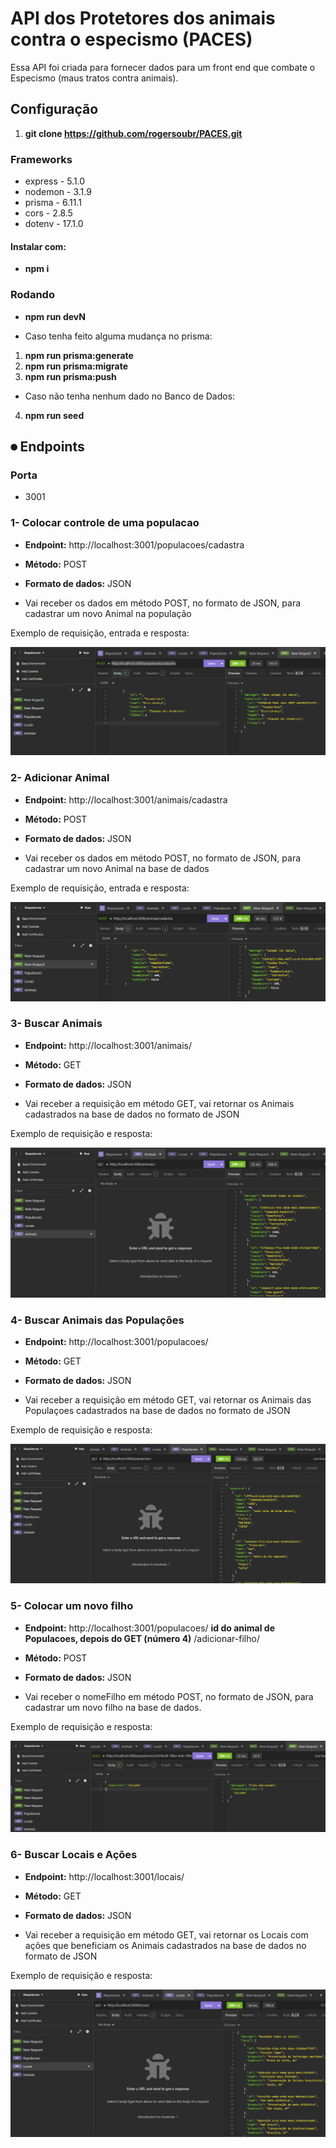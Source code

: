 # API dos Protetores dos animais contra o especismo (PACES)

Essa API foi criada para fornecer dados para um front end que combate o Especismo (maus tratos contra animais).

## Configuração

1. **git clone https://github.com/rogersoubr/PACES.git** 

### Frameworks
 * express - 5.1.0
 * nodemon - 3.1.9
 * prisma - 6.11.1
 * cors - 2.8.5
 * dotenv - 17.1.0

#### Instalar com: 
* **npm i** 

### Rodando
* **npm run devN**

* Caso tenha feito alguma mudança no prisma:
1. **npm run prisma:generate**
2. **npm run prisma:migrate**
3. **npm run prisma:push**

* Caso não tenha nenhum dado no Banco de Dados:
4. **npm run seed**

## ⏺ Endpoints

### Porta
* 3001

### 1- Colocar controle de uma populacao

* **Endpoint:** http://localhost:3001/populacoes/cadastra

* **Método:** POST

* **Formato de dados:** JSON

* Vai receber os dados em método POST, no formato de JSON, para cadastrar um novo Animal na população

Exemplo de requisição, entrada e resposta:

![Exemplo de entrada e resposta:](/assets/images/populacoesPost.png)

### 2- Adicionar Animal

* **Endpoint:** http://localhost:3001/animais/cadastra

* **Método:** POST

* **Formato de dados:** JSON

* Vai receber os dados em método POST, no formato de JSON, para cadastrar um novo Animal na base de dados

Exemplo de requisição, entrada e resposta:

![Exemplo de entrada e resposta:](/assets/images/animaisPost.png)

### 3- Buscar Animais

* **Endpoint:** http://localhost:3001/animais/

* **Método:** GET

* **Formato de dados:** JSON

* Vai receber a requisição em método GET, vai retornar os Animais cadastrados na base de dados no formato de JSON

Exemplo de requisição e resposta:

![Exemplo de entrada e resposta:](/assets/images/animaisGET.png)

### 4- Buscar Animais das Populações

* **Endpoint:** http://localhost:3001/populacoes/

* **Método:** GET

* **Formato de dados:** JSON

* Vai receber a requisição em método GET, vai retornar os Animais das Populaçoes cadastrados na base de dados no formato de JSON

Exemplo de requisição e resposta:

![Exemplo de entrada e resposta:](/assets/images/populacoesGET.png)

### 5- Colocar um novo filho

* **Endpoint:** http://localhost:3001/populacoes/ **id do animal de Populacoes, depois do GET (número 4)** /adicionar-filho/

* **Método:** POST

* **Formato de dados:** JSON

* Vai receber o nomeFilho em método POST, no formato de JSON, para cadastrar um novo filho na base de dados.

Exemplo de requisição e resposta:

![Exemplo de entrada e resposta:](/assets/images/filhosPOST.png)

### 6- Buscar Locais e Ações

* **Endpoint:** http://localhost:3001/locais/

* **Método:** GET

* **Formato de dados:** JSON

* Vai receber a requisição em método GET, vai retornar os Locais com ações que beneficiam os Animais cadastrados na base de dados no formato de JSON

Exemplo de requisição e resposta:

![Exemplo de entrada e resposta:](/assets/images/locaisGET.png)